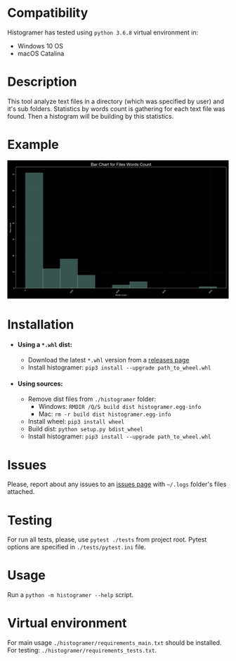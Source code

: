 # Compatibility #
Histogramer has tested using `python 3.6.8` virtual environment in:
   * Windows 10 OS
   * macOS Catalina

# Description #
This tool analyze text files in a directory (which was specified by user) 
and it's sub folders. Statistics by words count is gathering 
for each text file was found. Then a histogram will be building 
by this statistics.
  
 # Example #
![](images/histogram_example.png)

# Installation #
* #### Using a `*.whl` dist: ####
   * Download the latest `*.whl` version from a
   [releases page](https://github.com/pkomissarov91/histogramer/releases)
   * Install histogramer: `pip3 install --upgrade path_to_wheel.whl`

* #### Using sources: ####
   * Remove dist files from `./histogramer` folder:
      * Windows: `RMDIR /Q/S build dist histogramer.egg-info`
      * Mac: `rm -r build dist histogramer.egg-info`
   * Install wheel: `pip3 install wheel`
   * Build dist: `python setup.py bdist_wheel`
   * Install histogramer: `pip3 install --upgrade path_to_wheel.whl`

# Issues #
Please, report about any issues to an 
[issues page](https://github.com/pkomissarov91/histogramer/issues/new/choose)
with `~/.logs` folder's files attached.

# Testing #
For run all tests, please, use `pytest ./tests` from project root.
Pytest options are specified in `./tests/pytest.ini` file.

# Usage #
Run a `python -m histogramer --help` script.
 
# Virtual environment #
For main usage `./histogramer/requirements_main.txt` should be installed.
For testing: `./histogramer/requirements_tests.txt`.
